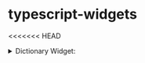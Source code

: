 # typescript-widgets
<<<<<<< HEAD
<details>
<summary>Dictionary Widget:</summary>  
## Dictionary Widget:  

=======

## Dictionary Widget:  


>>>>>>> cfacf8e9c839cb20d364568099f9b6d9eac5f094
### Search box word entry and definition retrieval

- Retrieve words from a word dictionary API.
- Asynchronous word fetch
- Dynamic markup creation

```TypeScript
const wordFetchRequest = async () => {
   //(alias) new apiGET(GETURL: URL, sendToBrowserCache: boolean, browserCacheName: string, errorElem: HTMLElement): apiGET
   //import apiGET
   //
   //set apiGET::sendToBrowserCache to true to use cache storage
   const wordFetch = new apiGET(wordcache.wordURL, false, wordcache.cacheName, elem.errorElem);

   //fetch request
   let data = await wordFetch.apiGET(wordFetch.getGETURL());

   //data parse and markup render
   //...continued code...//
};
wordFetchRequest();

<<<<<<< HEAD
```
=======
```  

<details>
<summary>Dictionary Widget:</summary>  
>>>>>>> cfacf8e9c839cb20d364568099f9b6d9eac5f094

- Cached word entries in **local storage**

  > ```TypeScript
  > private addDictionaryTermtoLocalStorage(sendToBrowserCache: boolean, wordcache: localstoragewordcache, wordArray: any[],)
  > ```

- Cached responses (for offline use) in **cache storage**

  > ```TypeScript
  > //set apiGET::sendToBrowserCache to true to use cache storage
  >    const wordFetch = new apiGET(wordcache.wordURL, true, wordcache.cacheName, elem.errorElem);
  > ```

- <u>Input validation</u> with <u>interactive feedback</u>:  
  <span style="color: red">"Invalid word!"</span>  
  <span style="color: yellow">"No Definitions Found"</span>  
  <span style="color: red">"Failed to fetch, check network connection."</span>

</details>

<<<<<<< HEAD
<details>
<summary>To-Do List Widget:</summary>  
=======
>>>>>>> cfacf8e9c839cb20d364568099f9b6d9eac5f094
## To-Do List Widget:  

### A todo list in a webpage, from stored entries

- Add to-dos using an input form
- Delete entries if 'complete' checkbox is entered
- Store to-dos in browser storage --> re-render on page reload
<<<<<<< HEAD
- Exportable widget based on classname

```HTML
<!-- Add widget to aside element -->
<h1>To Do List Widget (Below)</h1><hr>
<aside class="ToDoList"></aside>
```

=======
>>>>>>> cfacf8e9c839cb20d364568099f9b6d9eac5f094
- Cached word entries in **local storage**

  > ```TypeScript
  > if (ToDoWidget.isToDoInStorage()){
  >    let todos: localstoragetodocache[] = JSON.parse(localStorage.getItem('ToDos')!);
  >    todos.push(ToDo);
  >    localStorage.setItem('ToDos', JSON.stringify(todos));
  > }
  > ```

<<<<<<< HEAD
=======

<details>
<summary>To-Do List Widget:</summary>  

- Exportable widget based on classname

```HTML
<!-- Add widget to aside element -->
<h1>To Do List Widget (Below)</h1><hr>
<aside class="ToDoList"></aside>

>>>>>>> cfacf8e9c839cb20d364568099f9b6d9eac5f094
- Widget is seeded with a default value, never stored in cache
- Removing an item requires the checkbox
  > ```TypeScript
  > if (rowChkBxIN.checked) {
  >    //remove row since completed
  >    todoTable.deleteRow(i);
  >
  >    if (value != 'Add a ToDO Item.') {
  >       ToDoWidget.ToDOs--;
  >
  >       //delete associated storage item
  >       this.removetoDoFromStorage((value as string));
  >    }
  > }
  > ```

<<<<<<< HEAD
</details>
=======
</details>


>>>>>>> cfacf8e9c839cb20d364568099f9b6d9eac5f094
